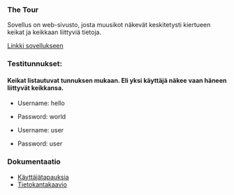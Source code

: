 ### The Tour
Sovellus on web-sivusto, josta muusikot näkevät keskitetysti kiertueen keikat ja keikkaan liittyviä tietoja. 




[Linkki sovellukseen](https://tsoha-tour-demo.herokuapp.com)
### Testitunnukset:
#### Keikat listautuvat tunnuksen mukaan. Eli yksi käyttäjä näkee vaan häneen liittyvät keikkansa.  
- Username: hello
- Password: world
 
- Username: user
- Password: user



### Dokumentaatio
- [Käyttäjätapauksia](https://github.com/jokineno/Tour/blob/master/documentation/kayttajatapaukset.md)
- [Tietokantakaavio](https://github.com/jokineno/Tour/blob/master/documentation/tietokantakaavio.png)
